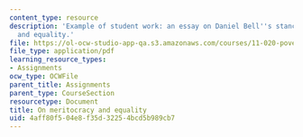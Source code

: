 ```yaml
---
content_type: resource
description: 'Example of student work: an essay on Daniel Bell''s stance on meritocracy
  and equality.'
file: https://ol-ocw-studio-app-qa.s3.amazonaws.com/courses/11-020-poverty-public-policy-and-controversy-fall-2003/4aff80f504e8f35d32254bcd5b989cb7_bell_paper.pdf
file_type: application/pdf
learning_resource_types:
- Assignments
ocw_type: OCWFile
parent_title: Assignments
parent_type: CourseSection
resourcetype: Document
title: On meritocracy and equality
uid: 4aff80f5-04e8-f35d-3225-4bcd5b989cb7
---
```

